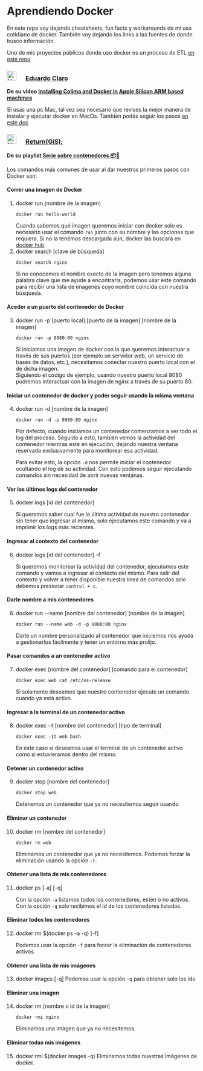 # Aprendiendo Docker
En este repo voy dejando cheatsheets, fun facts y workarounds de mi uso cotidiano de docker. También voy dejando los links a las fuentes de donde busco información.

Uno de mis proyectos públicos donde uso docker es un proceso de ETL [en este repo](https://github.com/Jebushdd/postgres_etl)

### <img title="YouTube" alt="YouTube" src="https://img.shields.io/badge/YouTube-%23FF0000.svg?style=for-the-badge&logo=YouTube&logoColor=white" height="25" style="margin: 0 auto; margin-bottom: -7px;"> &emsp; [Eduardo Claro](https://www.youtube.com/@returngis)
**De su video [Installing Colima and Docker in Apple Silicon ARM based machines](https://www.youtube.com/watch?v=7zgNe1CRJl0)**

Si usas una pc Mac, tal vez sea necesario que revises la mejor manera de instalar y ejecutar docker en MacOs. También podés seguir los pasos [en este doc](./notes/install_docker_macos.md)

### <img title="YouTube" alt="YouTube" src="https://img.shields.io/badge/YouTube-%23FF0000.svg?style=for-the-badge&logo=YouTube&logoColor=white" height="25" style="margin: 0 auto; margin-bottom: -7px;"> &emsp;  [Return(GiS);](https://www.youtube.com/@returngis)
**De su playlist [Serie sobre contenedores 📦🐳](https://www.youtube.com/playlist?list=PLO9JpmNAsqM6PxlmKj6kfX-a8WwZJnwD9)**

Los comandos más comunes de usar al dar nuestros primeros pasos con Docker son:
#### Correr una imagen de Docker
1. docker run [nombre de la imagen]
    ```
    docker run hello-world
    ```
    Cuando sabemos qué imagen queremos iniciar con docker solo es necesario usar el comando `run` junto con su nombre y las opciones que requiera. Si no la tenemos descargada aún, docker las buscará en [docker hub](https://hub.docker.com/).
2. docker search [clave de búsqueda]
    ```
    docker search nginx
    ```
    Si no conocemos el nombre exacto de la imagen pero tenemos alguna palabra clave que me ayude a encontrarla, podemos usar este comando para recibir una lista de imagenes cuyo nombre coincida con nuestra búsqueda.

#### Aceder a un puerto del contenedor de Docker
3. docker run -p [puerto local]:[puerto de la imagen] [nombre de la imagen]
    ```
    docker run -p 8080:80 nginx
    ```
    Si iniciamos una imagen de docker con la que queremos interactuar a través de sus puertos (por ejemplo un servidor web, un servicio de bases de datos, etc.), necesitamos conectar nuestro puerto local con el de dicha imagen.  
    Siguiendo el código de ejemplo, usando nuestro puerto local 8080 podremos interactuar con la imagen de nginx a través de su puerto 80.

#### Iniciar un contenedor de docker y poder seguir usando la misma ventana
4. docker run -d [nombre de la imagen]
    ```
    docker run -d -p 8080:80 nginx
    ```
    Por defecto, cuando iniciamos un contenedor comenzamos a ver todo el log del proceso. Seguido a esto, también vemos la actividad del contenedor mientras esté en ejecución, dejando nuestra ventana reservada exclusivamente para monitorear esa actividad.  

    Para evitar esto, la opción `-d` nos permite iniciar el contenedor ocultando el log de su actividad. Con esto podemos seguir ejecutando comandos sin necesidad de abrir nuevas ventanas.

#### Ver los últimos logs del contenedor
5. docker logs [id del contenedor]
    
    Si queremos saber cual fue la última actividad de nuestro contenedor sin tener que ingresar al mismo, solo ejecutamos este comando y va a imprimir los logs más recientes.

#### Ingresar al contexto del contenedor
6. docker logs [id del contenedor] -f
    
    Si queremos monitorear la actividad del contenedor, ejecutamos este comando y vamos a ingresar al contexto del mismo. Para salir del contexto y volver a tener disponible nuestra línea de comandos solo debemos presionar `control + c`.
    
#### Darle nombre a mis contenedores
6. docker run --name [nombre del contenedor] [nombre de la imagen]
    ```
    docker run --name web -d -p 8080:80 nginx
    ```
    Darle un nombre personalizado al contenedor que iniciemos nos ayuda a gestionarlos fácilmente y tener un entorno más prolijo.
    
#### Pasar comandos a un contenedor activo
7. docker exec [nombre del contenedor] [comando para el contenedor]
    ```
    docker exec web cat /etc/os-release
    ```
    Si solamente deseamos que nuestro contenedor ejecute un comando cuando ya está activo.

#### Ingresar a la terminal de un contenedor activo
8. docker exec -it [nombre del contenedor] [tipo de terminal]
    ```
    docker exec -it web bash
    ```
    En este caso si deseamos usar el terminal de un contenedor activo como si estuvieramos dentro del mismo.

#### Detener un contenedor activo
9. docker stop [nombre del contenedor]
    ```
    docker stop web
    ```
    Detenemos un contenedor que ya no necesitemos seguir usando.

#### Eliminar un contenedor
10. docker rm [nombre del contenedor]
    ```
    docker rm web
    ```
    Eliminamos un contenedor que ya no necesitemos. Podemos forzar la eliminación usando la opción `-f`.
    
#### Obtener una lista de mis contenedores
11. docker ps [-a] [-q]
    
    Con la opción `-a` listamos todos los contenedores, estén o no activos.  
    Con la opción `-q` solo recibimos el id de los contenedores listados.
    
#### Eliminar todos los contenedores
12. docker rm $(docker ps -a -q) [-f]
    
    Podemos usar la opción `-f` para forzar la eliminación de contenedores activos.

#### Obtener una lista de mis imágenes
13. docker images [-q]
    Podemos usar la opción `-q` para obtener solo los ids
    
#### Eliminar una imagen
14. docker rm [nombre o id de la imagen]
    ```
    docker rmi nginx
    ```
    Eliminamos una imagen que ya no necesitemos. 
    
#### Eliminar todas mis imágenes
15. docker rmi $(docker images -q)
    Eliminamos todas nuestras imágenes de docker.
    